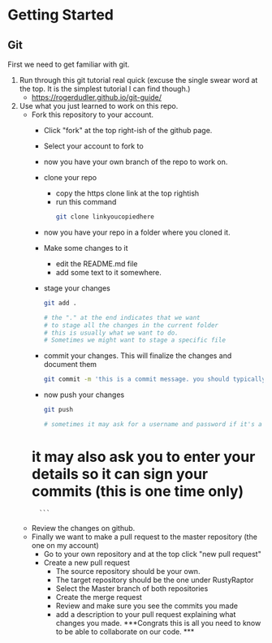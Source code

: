 # Getting Started

## Git
First we need to get familiar with git. 
1. Run through this git tutorial real quick (excuse the single swear word at the top. It is the simplest tutorial I can find though.)
    - https://rogerdudler.github.io/git-guide/
2. Use what you just learned to work on this repo.
    - Fork this repository to your account.
        - Click "fork" at the top right-ish of the github page.
        - Select your account to fork to
        - now you have your own branch of the repo to work on. 
        - clone your repo
            - copy the https clone link at the top rightish
            - run this command
                ```bash
                git clone linkyoucopiedhere
                ```

        - now you have your repo in a folder where you cloned it. 
        - Make some changes to it
            - edit the README.md file
            - add some text to it somewhere.
	    
        - stage your changes
            ```bash
            git add .

            # the "." at the end indicates that we want
            # to stage all the changes in the current folder
            # this is usually what we want to do. 
            # Sometimes we might want to stage a specific file
            ```

        - commit your changes. This will finalize the changes and document them
            ```bash 
            git commit -m 'this is a commit message. you should typically put something descriptive of your changes here :)'
            ```
        - now push your changes
            ```bash
            git push

            # sometimes it may ask for a username and password if it's a private repository.
	    # it may also ask you to enter your details so it can sign your commits (this is one time only)
            ```

    - Review the changes on github.
    - Finally we want to make a pull request to the master repository (the one on my account)
    	- Go to your own repository and at the top click "new pull request"
    	- Create a new pull request
    		- The source repository should be your own.
    		- The target repository should be the one under RustyRaptor
    		- Select the Master branch of both repositories
    		- Create the merge request
    		- Review and make sure you see the commits you made
    		- add a description to your pull request explaining what changes you made. 
***Congrats this is all you need to know to be able to collaborate on our code. ***
